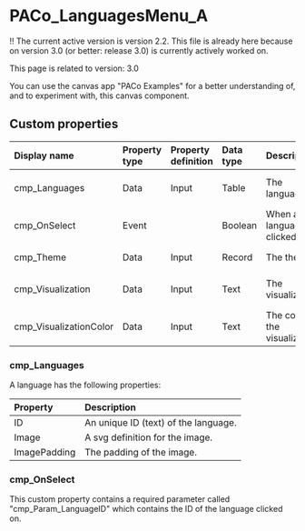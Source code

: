 # PACo_LanguagesMenu_A

!! The current active version is version 2.2. This file is already here because on version 3.0 (or better: release 3.0) is currently actively worked on.

This page is related to version: 3.0

You can use the canvas app "PACo Examples" for a better understanding of, and to experiment with, this canvas component.

## Custom properties

| Display name | Property type | Property definition | Data type | Description | Memo
| :--- | :--- | :--- | :--- | :--- | :--- |
| cmp_Languages | Data | Input | Table | The languages. | See the documention on cmp_Languages below. |
| cmp_OnSelect | Event | | Boolean | When a language is clicked on. | See the documention on cmp_OnSelect below. |
| cmp_Theme | Data | Input | Record | The theme. | See the documention on theming. |
| cmp_Visualization | Data | Input | Text | The visualization. | See the documention of canvas component PACo_Visualization_A. |
| cmp_VisualizationColor | Data | Input | Text | The color of the visualization. | |

### cmp_Languages
A language has the following properties:

| Property | Description |
| :--- | :--- |
| ID | An unique ID (text) of the language. |
| Image| A svg definition for the image. |
| ImagePadding | The padding of the image. |

### cmp_OnSelect
This custom property contains a required parameter called "cmp_Param_LanguageID" which contains the ID of the language clicked on.
